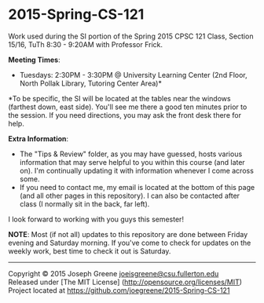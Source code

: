 2015-Spring-CS-121
==================

Work used during the SI portion of the Spring 2015 CPSC 121 Class, Section 15/16, TuTh 8:30 - 9:20AM with Professor Frick.


__Meeting Times__: 
- Tuesdays: 2:30PM - 3:30PM @ University Learning Center (2nd Floor, North Pollak Library, Tutoring Center Area)*

*To be specific, the SI will be located at the tables near the windows (farthest down, east side). You'll see me there a good ten minutes 
prior to the session. If you need directions, you may ask the front desk there for help.

__Extra Information__:
- The "Tips & Review" folder, as you may have guessed, hosts various information that may serve helpful to you within this course 
(and later on). I'm continually updating it with information whenever I come across some.
- If you need to contact me, my email is located at the bottom of this page (and all other pages in this repository). I can also 
be contacted after class (I normally sit in the back, far left).

I look forward to working with you guys this semester!


__NOTE__: Most (if not all) updates to this repository are done between Friday evening and Saturday morning. If you've come 
to check for updates on the weekly work, best time to check it out is Saturday.

-------------------------------------------------------------------------------

Copyright &copy; 2015 Joseph Greene <joeisgreene@csu.fullerton.edu>  
Released under [The MIT License] (http://opensource.org/licenses/MIT)  
Project located at <https://github.com/joegreene/2015-Spring-CS-121>